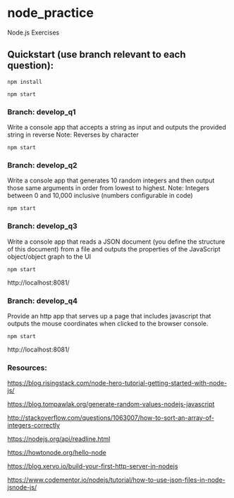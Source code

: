 

# node_practice
Node.js Exercises

## Quickstart (use branch relevant to each question):
`npm install`

`npm start`

### Branch: develop_q1
Write a console app that accepts a string as input and outputs the provided string in reverse
Note: Reverses by character

`npm start`

### Branch: develop_q2
Write a console app that generates 10 random integers and then output those same arguments in order from lowest to highest.
Note: Integers between 0 and 10,000 inclusive (numbers configurable in code)

`npm start`

### Branch: develop_q3
Write a console app that reads a JSON document (you define the structure of this document) from a file and outputs the properties of the JavaScript object/object graph to the UI

`npm start`

http://localhost:8081/

### Branch: develop_q4
Provide an http app that serves up a page that includes javascript that outputs the mouse coordinates when clicked to the browser console.

`npm start`

http://localhost:8081/


### Resources:
https://blog.risingstack.com/node-hero-tutorial-getting-started-with-node-js/

https://blog.tompawlak.org/generate-random-values-nodejs-javascript

http://stackoverflow.com/questions/1063007/how-to-sort-an-array-of-integers-correctly

https://nodejs.org/api/readline.html

https://howtonode.org/hello-node

https://blog.xervo.io/build-your-first-http-server-in-nodejs

https://www.codementor.io/nodejs/tutorial/how-to-use-json-files-in-node-jsnode-js/
